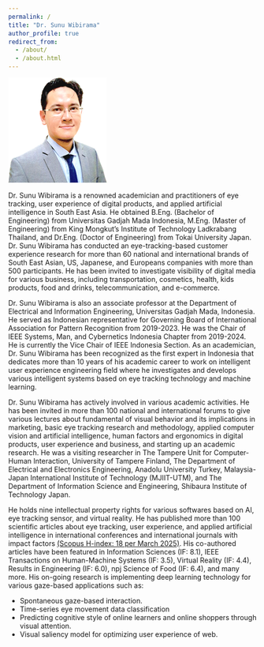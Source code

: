 ```yaml
---
permalink: /
title: "Dr. Sunu Wibirama"
author_profile: true
redirect_from: 
  - /about/
  - /about.html
---
```


<img src="/images/Sunu_2020_NaturalLook_transparent_Web.png" width="200">

Dr. Sunu Wibirama is a renowned academician and practitioners of eye tracking, user experience of digital products, and applied artificial intelligence in South East Asia. He obtained B.Eng. (Bachelor of Engineering) from Universitas Gadjah Mada Indonesia, M.Eng. (Master of Engineering) from King Mongkut’s Institute of Technology Ladkrabang Thailand, and Dr.Eng. (Doctor of Engineering) from Tokai University Japan. Dr. Sunu Wibirama has conducted an eye-tracking-based customer experience research for more than 60 national and international brands of South East Asian, US, Japanese, and Europeans companies with more than 500 participants. He has been invited to investigate visibility of digital media for various business, including transportation, cosmetics, health, kids products, food and drinks, telecommunication, and e-commerce.

Dr. Sunu Wibirama is also an associate professor at the Department of Electrical and Information Engineering, Universitas Gadjah Mada, Indonesia. He served as Indonesian representative for Governing Board of International Association for Pattern Recognition from 2019-2023. He was the Chair of IEEE Systems, Man, and Cybernetics Indonesia Chapter from 2019-2024. He is currently the Vice Chair of IEEE Indonesia Section. As an academician, Dr. Sunu Wibirama has been recognized as the first expert in Indonesia that dedicates more than 10 years of his academic career to work on intelligent user experience engineering field where he investigates and develops various intelligent systems based on eye tracking technology and machine learning.

Dr. Sunu Wibirama has actively involved in various academic activities. He has been invited in more than 100 national and international forums to give various lectures about fundamental of visual behavior and its implications in marketing, basic eye tracking research and methodology, applied computer vision and artificial intelligence, human factors and ergonomics in digital products, user experience and business, and starting up an academic research. He was a visiting researcher in The Tampere Unit for Computer-Human Interaction, University of Tampere Finland, The Department of Electrical and Electronics Engineering, Anadolu University Turkey, Malaysia-Japan International Institute of Technology (MJIIT-UTM), and The Department of Information Science and Engineering, Shibaura Institute of Technology Japan. 

He holds nine intellectual property rights for various softwares based on AI, eye tracking sensor, and virtual reality. He has published more than 100 scientific articles about eye tracking, user experience, and applied artificial intelligence in international conferences and international journals with impact factors [(Scopus H-index: 18 per March 2025)](https://www.scopus.com/authid/detail.uri?authorId=26654457700). His co-authored articles have been featured in Information Sciences (IF: 8.1), IEEE Transactions on Human-Machine Systems (IF: 3.5), Virtual Reality (IF: 4.4), Results in Engineering (IF: 6.0), npj Science of Food (IF: 6.4), and many more. His on-going research is implementing deep learning technology for various gaze-based applications such as: 

- Spontaneous gaze-based interaction.
- Time-series eye movement data classification
- Predicting cognitive style of online learners and online shoppers through visual attention.
- Visual saliency model for optimizing user experience of web.

